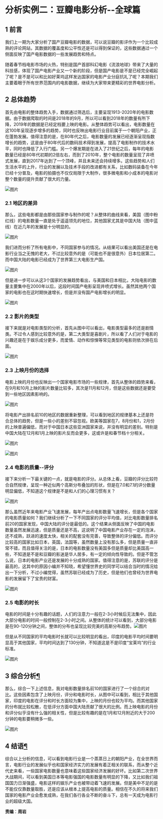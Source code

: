 # 分析实例二：豆瓣电影分析--全球篇



## 1 前言

我们上一期为大家分析了国产豆瓣电影的数据，可以说豆瓣的影评作为一个比较成熟的评论网站，其数据的覆盖度和公平性还是可以得到保证的，这些数据通过一个侧面反映了国产电影数据的一些发展趋势和特点。

随着春节档电影市场的火热，特别是国产首部科幻电影《流浪地球》带来了大量的科技感，体现了国产电影产业又一个新的阶段，但是国产电影是不是已经完全崛起了呢？是不是可以和比如好莱坞这样发达国家的电影产业分庭抗礼了呢？本期我们主要着眼于所有世界范围内的电影数据，继续为大家带来更精彩的世界电影分析。 



## 2 总体趋势

首先由电影的整体趋势入手，数据通过筛选后，主要呈现1913-2020年的电影数据。由于数据爬取的时间是2018年的9月，所以可以看到2018年的数量有所下降，2019年的数据是已经定档要上映的电影。从整体趋势可以看出，电影数量在这100年呈现逐步增多的趋势，同时也反映出电影行业目前属于一个朝阳产业，正在蓬勃发展。值得注意的是，在80年代之后，电影数量的发展已经逐渐呈现指数增长的趋势，这是由于80年代后的数码技术得到发展，提高了电影制作的技术水平，同时也降低了入行门槛。另一个爆发期是在进入了21世纪之后，每年的电影数量已经是80年代初期的2倍左右，而到了2010年，整个电影的数量呈现了井喷式发展，直到2017年达到了一个顶峰，并且未来还会持续增多。这些趋势和人们生活水平的上升，行业的发展以及技术手段的改进都有关系，比如数码装备在今年已经十分普及，电影的拍摄也不仅仅局限于大制作，很多微电影和小成本的电影对整个数量的提升贡献了很大的力量。

![图片](https://uploader.shimo.im/f/8EuQfXEBLZwrCxKQ.png!thumbnail)

### 2.1 地区的差异
那么，这些电影都是由那些国家参与制作的呢？从整体的曲线来看，美国（图中粉红线）的电影数量一直是处于遥遥领先的地位，其他国家尤其是中国大陆（图中蓝线）在近几年的发展是十分明显的。

![图片](https://uploader.shimo.im/f/n90KMqkTXWYMijnQ.png!thumbnail)

我们进而分析了所有电影中，不同国家参与的情况。从结果可以看出美国还是在电影行业当之无愧的老大，不过比较意外的是（可能也不是很意外）日本位居第二。而中国大陆的电影已经成为了世界第三大电影生产国。

![图片](https://uploader.shimo.im/f/u7Ixe97R0dQXEnVn.png!thumbnail)

但是进一步可以从这3个国家的发展趋势看出，与美国和日本相比，大陆电影的数量主要集中在2000年以后，这段时间国产电影呈现井喷式增长。虽然其他两个国家的电影也在这时期快速增长，但是并没有国产电影增长的明显。

![图片](https://uploader.shimo.im/f/wKmz6SDvZdcWlHGi.png!thumbnail)

### 2.2 影片的类型
接下来就是对电影类型的分析，首先从图中可以看出，电影类型最多的还是剧情类。不过令人感到比较意外的是，第二大类型是喜剧片，所以看了人们对于电影的兴趣还是在于娱乐成分更多，而爱情、动作和惊悚等常见类型的电影则依次排在后面。

![图片](https://uploader.shimo.im/f/R2lWrMsNcMgTPAWJ.png!thumbnail)

### 2.3 上映月份的选择
电影上映的月份也反映出一个国家电影市场的一些规律，首先从整体的趋势来看，在9月和10月上映的影片数量比较多，其次是11月和12月，但是这些数据还是要受到一些地区因素影响的。

![图片](https://uploader.shimo.im/f/QWnLjckqc8gZ5FMx.png!thumbnail)

将电影产出排名前10的地区的数据重新整理，可以看到地区的规律基本上还是符合总体的趋势，但是一些小的差别不容忽视。欧美等国家在7，8月份和1，2月份的上映普遍偏低，而对于中国日本这些亚洲国家来说，并没有明显的差别。特别是中国大陆在12月和1月上映的影片反而会更多，这或许是和春节档十分相关。

![图片](https://uploader.shimo.im/f/BN0qI7smAOoUQi5e.png!thumbnail)

![图片](https://uploader.shimo.im/f/DVp6AtJoeE4QxKWa.png!thumbnail)

### 2.4 电影的质量--评分
接下来分析一下最关键的一点，就是电影的评分。从总体上看，豆瓣的评分比较符合自然规律，呈现一种近似两个高斯分布叠加的形状，但是在7.0和7.1的评分数量明显偏低，不知道这个规律是不是和人们的心理习惯有关？

![图片](https://uploader.shimo.im/f/wlDYR9fw6IQUvb1i.png!thumbnail)

那么虽然近年来电影产业飞速发展，每年产出点电影数量飞速增长，但是各个国家的电影质量如何？我们继续分析了一下不同国家的评分平均值，对比电影数量排名前20的国家发现，中国大陆的评分是最低的。这个结果从侧面反映了中国的电影数量虽然发展迅速，但是质量还是不高，这说明了中国电影产业存在一定的泡沫，还不成熟，跃进的速度太快，相关的配套没有完善，导致整体的评分偏低。而评分比较高的国家比如日本，英国，法国等，虽然数量上没有那么多，但是质量一直非常不错，而且值得关注的是，日本的电影数量没有美国多但是质量却比美国高一些，不知道是不是和豆瓣的影迷是华人居多，有一定的倾向性导致的。但是不管怎么说，日本的电影产业还是发展的十分成熟的国家。值得注意的是，苏联的评分是最高的，这其中的原因小编并不知晓，希望懂世界史的同学可以结合当时的情况给出一下分析，不过小编觉得，虽然苏联已经成为了历史，但是他们也曾经为世界电影的发展留下了宝贵的财富。

![图片](https://uploader.shimo.im/f/J95JbZtLmicBQYEa.png!thumbnail)

### 2.5 电影的时长
电影的时间是十分有趣的话题，人们的注意力一般在2-3小时候后无法集中，因此大部分电影的时间一般控制在2-3小时之间。从整体的统计可以看到，大部分电影是在90-120分钟之间，整体的分布也呈现比较完美的高斯分布趋势。![图片](https://uploader.shimo.im/f/DRnOCzLWdWozbayc.png!thumbnail)

但是从不同国家的平均电影时长就可以比较明显的看出，印度的电影平均时间要明显高于其他国家，平均时间达到了130分钟，不知道这是不是印度“宝莱坞”的行业标准。

![图片](https://uploader.shimo.im/f/Yk400hlKBpkp6Qym.png!thumbnail)

## 3 综合分析[¶](https://nbviewer.jupyter.org/github/zhouyanasd/World_move_analysis/blob/master/douban_world_analysis_article/douban_world_analysis_article.ipynb#%E7%BB%BC%E5%90%88%E5%88%86%E6%9E%90)
那么，综合一下上述信息，我对电影数量排名前10的国家进行了一个综合的对比。这些因素包含了上映月份，评分和电影时长，从图中可以看到，相比于其他国家，印度的电影在评分和时长方面较为集中，上映的月份也较为平均。而其他国家的分布就比较松散，在低评分方面中国大陆贡献了很大的比例。而上映电影的月份和评分似乎没有什么强的相关性，但是比较有趣的是在1月和12月附近的大于200分钟的电影要稍微多一些。

![图片](https://uploader.shimo.im/f/gdQFNOABn74r4bka.png!thumbnail)

## 4 结语[¶](https://nbviewer.jupyter.org/github/zhouyanasd/World_move_analysis/blob/master/douban_world_analysis_article/douban_world_analysis_article.ipynb#%E7%BB%BC%E5%90%88%E5%88%86%E6%9E%90)
综合以上分析的信息，可以看到电影行业是一个蒸蒸日上的朝阳产业，在全世界而言，电影行业的发展似乎也和国家经济实力的发展有着正相关的联系，而从整个近代史来看，一些国家电影数量也意味着这些国家经济发展的好坏。比如第二次世界大战期间，可以看到美国日本等电影强国的电影数量有明显的下降，又比如我们祖国国力日渐强盛，电影这样的娱乐产业也被带动着飞速的发展。但是美中不足的是不能仅仅靠数量取胜，还是应该从根本上提高电影的质量。相信在不久的将来我们国家的电影产业会愈发成熟，在我们各行各业不断的奋斗下，总有一天成为电影行业的超级大国。



**责编**：**周岩**

